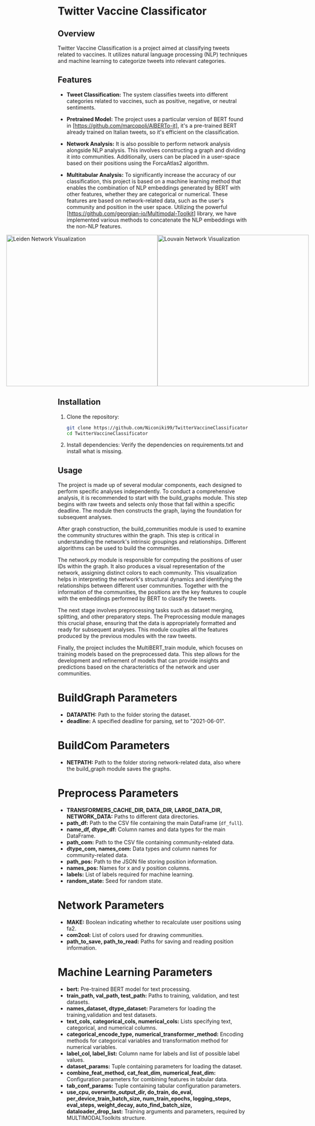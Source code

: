 # Twitter Vaccine Classificator

## Overview

Twitter Vaccine Classification is a project aimed at classifying tweets related to vaccines. 
It utilizes natural language processing (NLP) techniques and machine learning to categorize tweets into relevant categories.

## Features

- **Tweet Classification:** The system classifies tweets into different categories related to vaccines, such as positive, negative, or neutral sentiments.
- **Pretrained Model:** The project uses a particular version of BERT found in [https://github.com/marcopoli/AlBERTo-it], it's a pre-trained BERT already trained on Italian tweets, so it's efficient on the classification.
- **Network Analysis:** It is also possible to perform network analysis alongside NLP analysis. This involves constructing a graph and dividing it into communities. Additionally, users can be placed in a user-space based on their positions using the ForcaAtlas2 algorithm.
- **Multitabular Analysis:** To significantly increase the accuracy of our classification, this project is based on a machine learning method that enables the combination of NLP embeddings generated by BERT with other features, whether they are categorical or numerical. These features are based on network-related data, such as the user's community and position in the user space. Utilizing the powerful [https://github.com/georgian-io/Multimodal-Toolkit] library, we have implemented various methods to concatenate the NLP embeddings with the non-NLP features.

  <div style="display: flex; justify-content: center;">
    <img src="https://github.com/Niconiki99/TwitterVaccineClassificator/raw/main/images/net_ld.png" alt="Leiden Network Visualization" width="400"/>
    <img src="https://github.com/Niconiki99/TwitterVaccineClassificator/raw/main/images/net_lv.png" alt="Louvain Network Visualization" width="400"/>
    </div>
## Installation

1. Clone the repository:

    ```bash
    git clone https://github.com/Niconiki99/TwitterVaccineClassificator.git
    cd TwitterVaccineClassificator
    ```

2. Install dependencies:
Verify the dependencies on requirements.txt and install what is missing.

## Usage
The project is made up of several modular components, each designed to perform specific analyses independently. To conduct a comprehensive analysis, it is recommended to start with the build_graphs module. This step begins with raw tweets and selects only those that fall within a specific deadline. The module then constructs the graph, laying the foundation for subsequent analyses.

After graph construction, the build_communities module is used to examine the community structures within the graph. This step is critical in understanding the network's intrinsic groupings and relationships. Different algorithms can be used to build the communities.

The network.py module is responsible for computing the positions of user IDs within the graph. It also produces a visual representation of the network, assigning distinct colors to each community. This visualization helps in interpreting the network's structural dynamics and identifying the relationships between different user communities. Together with the information of the communities, the positions are the key features to couple with the embeddings performed by BERT to classify the tweets.

The next stage involves preprocessing tasks such as dataset merging, splitting, and other preparatory steps. The Preprocessing module manages this crucial phase, ensuring that the data is appropriately formatted and ready for subsequent analyses. This module couples all the features produced by the previous modules with the raw tweets.

Finally, the project includes the MultiBERT_train module, which focuses on training models based on the preprocessed data. This step allows for the development and refinement of models that can provide insights and predictions based on the characteristics of the network and user communities.
# BuildGraph Parameters
- **DATAPATH:** Path to the folder storing the dataset.
- **deadline:** A specified deadline for parsing, set to "2021-06-01".

# BuildCom Parameters
- **NETPATH:** Path to the folder storing network-related data, also where the build_graph module saves the graphs.

# Preprocess Parameters
- **TRANSFORMERS_CACHE_DIR, DATA_DIR, LARGE_DATA_DIR, NETWORK_DATA:** Paths to different data directories.
- **path_df:** Path to the CSV file containing the main DataFrame (`df_full`).
- **name_df, dtype_df:** Column names and data types for the main DataFrame.
- **path_com:** Path to the CSV file containing community-related data.
- **dtype_com, names_com:** Data types and column names for community-related data.
- **path_pos:** Path to the JSON file storing position information.
- **names_pos:** Names for x and y position columns.
- **labels:** List of labels required for machine learning.
- **random_state:** Seed for random state.

# Network Parameters
- **MAKE:** Boolean indicating whether to recalculate user positions using fa2.
- **com2col:** List of colors used for drawing communities.
- **path_to_save, path_to_read:** Paths for saving and reading position information.

# Machine Learning Parameters
- **bert:** Pre-trained BERT model for text processing.
- **train_path, val_path, test_path:** Paths to training, validation, and test datasets.
- **names_dataset, dtype_dataset:** Parameters for loading the training,validation and test datasets.
- **text_cols, categorical_cols, numerical_cols:** Lists specifying text, categorical, and numerical columns.
- **categorical_encode_type, numerical_transformer_method:** Encoding methods for categorical variables and transformation method for numerical variables.
- **label_col, label_list:** Column name for labels and list of possible label values.
- **dataset_params:** Tuple containing parameters for loading the dataset.
- **combine_feat_method, cat_feat_dim, numerical_feat_dim:** Configuration parameters for combining features in tabular data.
- **tab_conf_params:** Tuple containing tabular configuration parameters.
- **use_cpu, overwrite_output_dir, do_train, do_eval, per_device_train_batch_size, num_train_epochs, logging_steps, eval_steps, weight_decay, auto_find_batch_size, dataloader_drop_last:** Training arguments and parameters, required by MULTIMODALToolkits structure.
